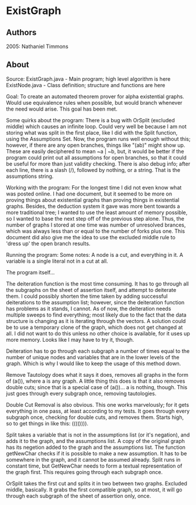 # ExistGraph
## Authors
2005:
Nathaniel Timmons

## About
Source: ExistGraph.java - Main program; high level algorithm is here
	ExistNode.java  - Class definition; structure and functions are here

Goal: To create an automated theorem prover for alpha existential graphs.  Would use equivalence rules when possible, but would branch whenever the need would arise.  This goal has been met.

Some quirks about the program:
There is a bug with OrSplit (excluded middle) which causes an infinite loop. Could very well be because I am not storing what was split in the first place, like I did with the Split function, using the Assumptions Set.  Now, the program runs well enough without this; however, if there are any open branches, things like "(ab)" might show up.  These are easily deciphered to mean ~a | ~b, but, it would be better if the program could print out all assumptions for open branches, so that it could be useful for more than just validity checking.  There is also debug info; after each line, there is a slash (/), followed by nothing, or a string.  That is the assumptions string.

Working with the program:
For the longest time I did not even know what was posted online.  I had one document, but it seemed to be more on proving things about existential graphs than proving things in existential graphs.  Besides, the deduction system it gave was more bent towards a more traditional tree; I wanted to use the least amount of memory possible, so I wanted to base the next step off of the previous step alone.  Thus, the number of graphs I stored at one time was number of unresolved brances, which was always less than or equal to the number of forks plus one.  This document did also give me the idea to use the excluded middle rule to 'dress up' the open branch results.

Running the program:
Some notes:
A node is a cut, and everything in it.
A variable is a single literal not in a cut at all.

The program itself...

The deiteration function is the most time consuming.  It has to go through all the subgraphs on the sheet of assertion itself, and attempt to deiterate them.  I could possibly shorten the time taken by adding successful deiterations to the assumption list; however, since the deiteration function has problems as it stands, I cannot.  As of now, the deiteration needs multiple sweeps to find everything; most likely due to the fact that the data structure is changing as it is iterating through the vectors.  A solution could be to use a temporary clone of the graph, which does not get changed at all.  I did not want to do this unless no other choice is available, for it uses up more memory.  Looks like I may have to try it, though.

Deiteration has to go through each subgraph a number of times equal to the number of unique nodes and variables that are in the lower levels of the graph.  Which is why I would like to keep the usage of this method down.

Remove Tautology does what it says it does, removes all graphs in the form of (a()), where a is any graph.  A little thing this does is that it also removes double cuts; since that is a special case of (a())... a is nothing, though.  This just goes through every subgraph once, removing tautologies.

Double Cut Removal is also obvious.  This one works marvelously; for it gets everything in one pass, at least according to my tests.  It goes through every subgraph once, checking for double cuts, and removes them.  Starts high, so to get things in like this: (((()))).

Split takes a variable that is not in the assumptions list (or it's negation), and adds it to the graph, and the assumptions list.  A copy of the original graph has its negetion added to the graph and the assumptions list.  The function getNewChar checks if it is possible to make a new assumption.  It has to be somewhere in the graph, and it cannot be assumed already.  Split runs in constant time, but GetNewChar needs to form a textual representation of the graph first.  This requires going through each subgraph once.

OrSplit takes the first cut and splits it in two between two graphs.  Excluded middle, basically.  It grabs the first compatible graph, so at most, it will go through each subgraph of the sheet of assertion only, once.
